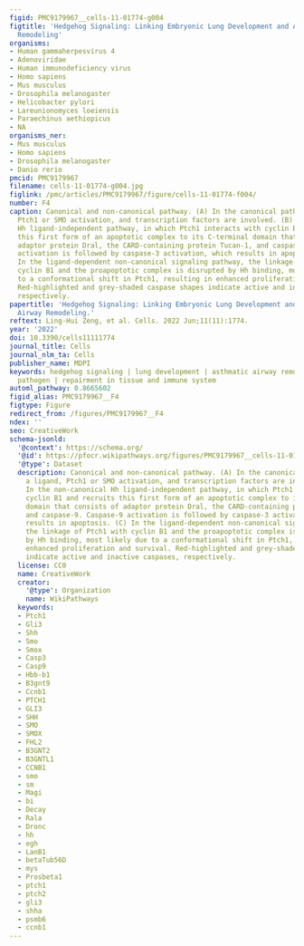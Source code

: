 ```yaml
---
figid: PMC9179967__cells-11-01774-g004
figtitle: 'Hedgehog Signaling: Linking Embryonic Lung Development and Asthmatic Airway
  Remodeling'
organisms:
- Human gammaherpesvirus 4
- Adenoviridae
- Human immunodeficiency virus
- Homo sapiens
- Mus musculus
- Drosophila melanogaster
- Helicobacter pylori
- Lareunionomyces loeiensis
- Paraechinus aethiopicus
- NA
organisms_ner:
- Mus musculus
- Homo sapiens
- Drosophila melanogaster
- Danio rerio
pmcid: PMC9179967
filename: cells-11-01774-g004.jpg
figlink: /pmc/articles/PMC9179967/figure/cells-11-01774-f004/
number: F4
caption: Canonical and non-canonical pathway. (A) In the canonical pathway, a ligand,
  Ptch1 or SMO activation, and transcription factors are involved. (B) In the non-canonical
  Hh ligand-independent pathway, in which Ptch1 interacts with cyclin B1 and recruits
  this first form of an apoptotic complex to its C-terminal domain that consists of
  adaptor protein Dral, the CARD-containing protein Tucan-1, and caspase-9. Caspase-9
  activation is followed by caspase-3 activation, which results in apoptosis. (C)
  In the ligand-dependent non-canonical signaling pathway, the linkage of Ptch1 with
  cyclin B1 and the proapoptotic complex is disrupted by Hh binding, most likely due
  to a conformational shift in Ptch1, resulting in enhanced proliferation and survival.
  Red-highlighted and grey-shaded caspase shapes indicate active and inactive caspases,
  respectively.
papertitle: 'Hedgehog Signaling: Linking Embryonic Lung Development and Asthmatic
  Airway Remodeling.'
reftext: Ling-Hui Zeng, et al. Cells. 2022 Jun;11(11):1774.
year: '2022'
doi: 10.3390/cells11111774
journal_title: Cells
journal_nlm_ta: Cells
publisher_name: MDPI
keywords: hedgehog signaling | lung development | asthmatic airway remodeling | targets
  pathogen | repairment in tissue and immune system
automl_pathway: 0.8665602
figid_alias: PMC9179967__F4
figtype: Figure
redirect_from: /figures/PMC9179967__F4
ndex: ''
seo: CreativeWork
schema-jsonld:
  '@context': https://schema.org/
  '@id': https://pfocr.wikipathways.org/figures/PMC9179967__cells-11-01774-g004.html
  '@type': Dataset
  description: Canonical and non-canonical pathway. (A) In the canonical pathway,
    a ligand, Ptch1 or SMO activation, and transcription factors are involved. (B)
    In the non-canonical Hh ligand-independent pathway, in which Ptch1 interacts with
    cyclin B1 and recruits this first form of an apoptotic complex to its C-terminal
    domain that consists of adaptor protein Dral, the CARD-containing protein Tucan-1,
    and caspase-9. Caspase-9 activation is followed by caspase-3 activation, which
    results in apoptosis. (C) In the ligand-dependent non-canonical signaling pathway,
    the linkage of Ptch1 with cyclin B1 and the proapoptotic complex is disrupted
    by Hh binding, most likely due to a conformational shift in Ptch1, resulting in
    enhanced proliferation and survival. Red-highlighted and grey-shaded caspase shapes
    indicate active and inactive caspases, respectively.
  license: CC0
  name: CreativeWork
  creator:
    '@type': Organization
    name: WikiPathways
  keywords:
  - Ptch1
  - Gli3
  - Shh
  - Smo
  - Smox
  - Casp3
  - Casp9
  - Hbb-b1
  - B3gnt9
  - Ccnb1
  - PTCH1
  - GLI3
  - SHH
  - SMO
  - SMOX
  - FHL2
  - B3GNT2
  - B3GNTL1
  - CCNB1
  - smo
  - sm
  - Magi
  - bi
  - Decay
  - Rala
  - Dronc
  - hh
  - egh
  - LanB1
  - betaTub56D
  - mys
  - Prosbeta1
  - ptch1
  - ptch2
  - gli3
  - shha
  - psmb6
  - ccnb1
---
```

